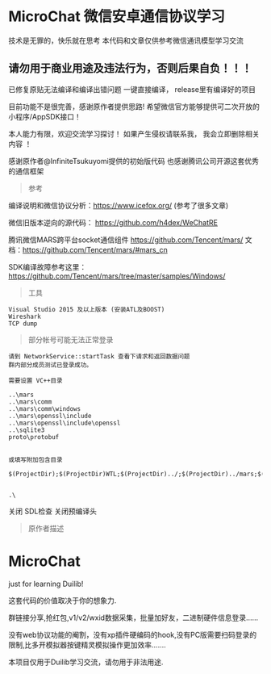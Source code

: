 # MicroChat 微信安卓通信协议学习

技术是无罪的，快乐就在思考
本代码和文章仅供参考微信通讯模型学习交流

## 请勿用于商业用途及违法行为，否则后果自负！！！

已修复原贴无法编译和编译出错问题  一键直接编译， release里有编译好的项目

目前功能不是很完善，感谢原作者提供思路!    希望微信官方能够提供可二次开放的小程序/AppSDK接口！

本人能力有限，欢迎交流学习探讨！  如果产生侵权请联系我， 我会立即删除相关内容 ！

感谢原作者@InfiniteTsukuyomi提供的初始版代码   也感谢腾讯公司开源这套优秀的通信框架

> 参考

编译说明和微信协议分析：https://www.icefox.org/  (参考了很多文章)

微信旧版本逆向的源代码： https://github.com/h4dex/WeChatRE

腾讯微信MARS跨平台socket通信组件  https://github.com/Tencent/mars/   文档：https://github.com/Tencent/mars/#mars_cn

SDK编译故障参考这里：https://github.com/Tencent/mars/tree/master/samples/Windows/


>工具
```
Visual Studio 2015 及以上版本 (安装ATL及BOOST)
Wireshark
TCP dump
```

>部分帐号可能无法正常登录
 
```
请到 NetworkService::startTask 查看下请求和返回数据问题
群内部分成员测试已登录成功。

```


> 

```
需要设置 VC++目录

..\mars
..\mars\comm
..\mars\comm\windows
..\mars\openssl\include
..\mars\openssl\include\openssl
..\sqlite3
proto\protobuf


或填写附加包含目录

$(ProjectDir);$(ProjectDir)WTL;$(ProjectDir)../;$(ProjectDir)../mars;$(ProjectDir)../mars/comm/windows;$(ProjectDir)../mars/comm;$(ProjectDir)proto/protobuf


.\
```

关闭 SDL检查
关闭预编译头





> 原作者描述

# MicroChat
just for learning Duilib!

这套代码的价值取决于你的想象力.

群链接分享,抢红包,v1/v2/wxid数据采集，批量加好友，二进制硬件信息登录......

没有web协议功能的阉割，没有xp插件硬编码的hook,没有PC版需要扫码登录的限制,比多开模拟器按键精灵模拟操作更加效率.......


本项目仅用于Duilib学习交流，请勿用于非法用途.
